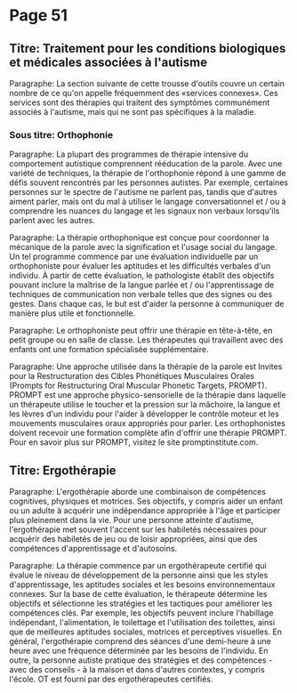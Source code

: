 # Page 51
## Titre: Traitement pour les conditions biologiques et médicales associées à l'autisme
Paragraphe: La section suivante de cette trousse d'outils couvre un certain nombre de ce qu'on appelle fréquemment des «services connexes». Ces services sont des thérapies qui traitent des symptômes communément associés à l'autisme, mais qui ne sont pas spécifiques à la maladie.

### Sous titre: Orthophonie
Paragraphe: La plupart des programmes de thérapie intensive du comportement autistique comprennent rééducation de la parole. Avec une variété de techniques, la thérapie de l'orthophonie répond à une gamme de défis souvent rencontrés par les personnes autistes. Par exemple, certaines personnes sur le spectre de l'autisme ne parlent pas, tandis que d'autres aiment parler, mais ont du mal à utiliser le langage conversationnel et / ou à comprendre les nuances du langage et les signaux non verbaux lorsqu'ils parlent avec les autres.

Paragraphe: La thérapie orthophonique est conçue pour coordonner la mécanique de la parole avec la signification et l'usage social du langage. Un tel programme commence par une évaluation individuelle par un orthophoniste pour évaluer les aptitudes et les difficultés verbales d'un individu. À partir de cette évaluation, le pathologiste établit des objectifs pouvant inclure la maîtrise de la langue parlée et / ou l'apprentissage de techniques de communication non verbale telles que des signes ou des gestes. Dans chaque cas, le but est d'aider la personne à communiquer de manière plus utile et fonctionnelle.

Paragraphe: Le orthophoniste peut offrir une thérapie en tête-à-tête, en petit groupe ou en salle de classe. Les thérapeutes qui travaillent avec des enfants ont une formation spécialisée supplémentaire.

Paragraphe: Une approche utilisée dans la thérapie de la parole est Invites pour la Restructuration des Cibles Phonétiques Musculaires Orales (Prompts for Restructuring Oral Muscular Phonetic Targets, PROMPT). PROMPT est une approche physico-sensorielle de la thérapie dans laquelle un thérapeute utilise le toucher et la pression sur la mâchoire, la langue et les lèvres d'un individu pour l'aider à développer le contrôle moteur et les mouvements musculaires oraux appropriés pour parler. Les orthophonistes doivent recevoir une formation complète afin d'offrir une thérapie PROMPT. Pour en savoir plus sur PROMPT, visitez le site promptinstitute.com.

## Titre: Ergothérapie
Paragraphe: L'ergothérapie aborde une combinaison de compétences cognitives, physiques et motrices. Ses objectifs, y compris aider un enfant ou un adulte à acquérir une indépendance appropriée à l'âge et participer plus pleinement dans la vie. Pour une personne atteinte d'autisme, l'ergothérapie met souvent l'accent sur les habiletés nécessaires pour acquérir des habiletés de jeu ou de loisir appropriées, ainsi que des compétences d'apprentissage et d'autosoins.

Paragraphe: La thérapie commence par un ergothérapeute certifié qui évalue le niveau de développement de la personne ainsi que les styles d'apprentissage, les aptitudes sociales et les besoins environnementaux connexes. Sur la base de cette évaluation, le thérapeute détermine les objectifs et sélectionne les stratégies et les tactiques pour améliorer les compétences clés. Par exemple, les objectifs peuvent inclure l'habillage indépendant, l'alimentation, le toilettage et l'utilisation des toilettes, ainsi que de meilleures aptitudes sociales, motrices et perceptives visuelles. En général, l'ergothérapie comprend des séances d'une demi-heure à une heure avec une fréquence déterminée par les besoins de l'individu. En outre, la personne autiste pratique des stratégies et des compétences - avec des conseils - à la maison et dans d'autres contextes, y compris l'école. OT est fourni par des ergothérapeutes certifiés.
